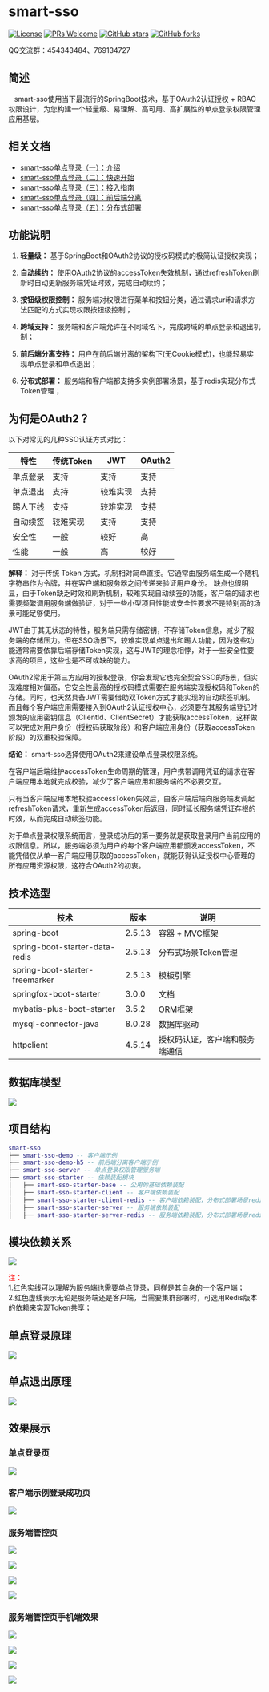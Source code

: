 # smart-sso
[![License](https://img.shields.io/badge/license-MIT-blue.svg)](http://opensource.org/licenses/MIT)
[![PRs Welcome](https://img.shields.io/badge/PRs-welcome-brightgreen.svg)](https://github.com/a466350665/smart-sso/pulls)
[![GitHub stars](https://img.shields.io/github/stars/a466350665/smart-sso.svg?style=social&label=Stars)](https://github.com/a466350665/smart-sso)
[![GitHub forks](https://img.shields.io/github/forks/a466350665/smart-sso.svg?style=social&label=Fork)](https://github.com/a466350665/smart-sso)

QQ交流群：454343484、769134727

## 简述
    smart-sso使用当下最流行的SpringBoot技术，基于OAuth2认证授权 + RBAC权限设计，为您构建一个轻量级、易理解、高可用、高扩展性的单点登录权限管理应用基层。

## 相关文档
- [smart-sso单点登录（一）：介绍](https://blog.csdn.net/a466350665/article/details/54140411)
- [smart-sso单点登录（二）：快速开始](https://blog.csdn.net/a466350665/article/details/79628553)
- [smart-sso单点登录（三）：接入指南](https://blog.csdn.net/a466350665/article/details/139736085)
- [smart-sso单点登录（四）：前后端分离](https://blog.csdn.net/a466350665/article/details/109742638)
- [smart-sso单点登录（五）：分布式部署](https://blog.csdn.net/a466350665/article/details/109388429)

## 功能说明

1. **轻量级：** 基于SpringBoot和OAuth2协议的授权码模式的极简认证授权实现；

2. **自动续约：** 使用OAuth2协议的accessToken失效机制，通过refreshToken刷新时自动更新服务端凭证时效，完成自动续约；

3. **按钮级权限控制：** 服务端对权限进行菜单和按钮分类，通过请求uri和请求方法匹配的方式实现权限按钮级控制；

4. **跨域支持：** 服务端和客户端允许在不同域名下，完成跨域的单点登录和退出机制；

5. **前后端分离支持：** 用户在前后端分离的架构下(无Cookie模式)，也能轻易实现单点登录和单点退出；

6. **分布式部署：** 服务端和客户端都支持多实例部署场景，基于redis实现分布式Token管理；

## 为何是OAuth2？

以下对常见的几种SSO认证方式对比：

| 特性               | 传统Token       | JWT                | OAuth2             |
|------------------|-----------------|--------------------|--------------------|
| 单点登录         | 支持            | 支持               | 支持               |
| 单点退出         | 支持            | 较难实现               | 支持               |
| 踢人下线         | 支持            | 较难实现               | 支持               |
| 自动续签         | 较难实现           | 支持                |支持|
| 安全性           | 一般              | 较好          | 高        |
| 性能             | 一般               | 高            | 较好      |

**解释：**
对于传统 Token 方式，机制相对简单直接。它通常由服务端生成一个随机字符串作为令牌，并在客户端和服务器之间传递来验证用户身份。
缺点也很明显，由于Token缺乏时效和刷新机制，较难实现自动续签的功能，客户端的请求也需要频繁调用服务端做验证，对于一些小型项目性能或安全性要求不是特别高的场景可能足够使用。


JWT由于其无状态的特性，服务端只需存储密钥，不存储Token信息，减少了服务端的存储压力。但在SSO场景下，较难实现单点退出和踢人功能，因为这些功能通常需要依靠后端存储Token实现，这与JWT的理念相悖，对于一些安全性要求高的项目，这些也是不可或缺的能力。


OAuth2常用于第三方应用的授权登录，你会发现它也完全契合SSO的场景，但实现难度相对偏高，它安全性最高的授权码模式需要在服务端实现授权码和Token的存储。同时，也天然具备JWT需要借助双Token方式才能实现的自动续签机制。而且每个客户端应用需要接入到OAuth2认证授权中心，必须要在其服务端登记时颁发的应用密钥信息（ClientId、ClientSecret）才能获取accessToken，这样做可以完成对用户身份（授权码获取阶段）和客户端应用身份（获取accessToken阶段）的双重校验保障。

**结论：**
smart-sso选择使用OAuth2来建设单点登录权限系统。

在客户端后端维护accessToken生命周期的管理，用户携带调用凭证的请求在客户端应用本地就完成校验，减少了客户端应用和服务端的不必要交互。

只有当客户端应用本地校验accessToken失效后，由客户端后端向服务端发调起refreshToken请求，重新生成accessToken后返回，同时延长服务端凭证存根的时效，从而完成自动续签功能。

对于单点登录权限系统而言，登录成功后的第一要务就是获取登录用户当前应用的权限信息。所以，服务端必须为用户的每个客户端应用都颁发accessToken，不能凭借仅从单一客户端应用获取的accessToken，就能获得认证授权中心管理的所有应用资源权限，这符合OAuth2的初衷。

## 技术选型

| 技术                   | 版本    | 说明             |
| ---------------------- | ------- | ---------------- |
| spring-boot             | 2.5.13   | 容器 + MVC框架     |
| spring-boot-starter-data-redis    | 2.5.13   | 分布式场景Token管理  |
| spring-boot-starter-freemarker | 2.5.13   | 模板引擎  |
| springfox-boot-starter      | 3.0.0   | 文档     |
| mybatis-plus-boot-starter           | 3.5.2   | ORM框架  |
| mysql-connector-java    | 8.0.28   | 数据库驱动  |
| httpclient    | 4.5.14   | 授权码认证，客户端和服务端通信  |

## 数据库模型
![](./images/smart-sso-pdm.jpg)

## 项目结构

```lua
smart-sso
├── smart-sso-demo -- 客户端示例
├── smart-sso-demo-h5 -- 前后端分离客户端示例
├── smart-sso-server -- 单点登录权限管理服务端
├── smart-sso-starter -- 依赖装配模块
│   ├── smart-sso-starter-base -- 公用的基础依赖装配
│   ├── smart-sso-starter-client -- 客户端依赖装配
│   ├── smart-sso-starter-client-redis -- 客户端依赖装配，分布式部署场景redis支持
│   ├── smart-sso-starter-server -- 服务端依赖装配
│   ├── smart-sso-starter-server-redis -- 服务端依赖装配，分布式部署场景redis支持
```

## 模块依赖关系

![](./images/smart-sso.png)

<font color="red">注：</font>  
1.红色实线可以理解为服务端也需要单点登录，同样是其自身的一个客户端；  
2.红色虚线表示无论是服务端还是客户端，当需要集群部署时，可选用Redis版本的依赖来实现Token共享；

## 单点登录原理
![](./images/smart-sso-login.png)


## 单点退出原理
![](./images/smart-sso-logout.png)


## 效果展示
### 单点登录页
![](./images/img1.png)

### 客户端示例登录成功页
![](./images/img2.png)

### 服务端管控页
![](./images/img3.png)

![](./images/img4.png)

![](./images/img5.png)

![](./images/img6.png)

### 服务端管控页手机端效果
![](./images/img10.jpg)

![](./images/img11.jpg)

![](./images/img12.jpg)

![](./images/img13.jpg)